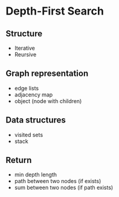 # Depth-First Search

## Structure
* Iterative
* Reursive

## Graph representation
* edge lists
* adjacency map
* object (node with children)

## Data structures
* visited sets
* stack

## Return
* min depth length
* path between two nodes (if exists)
* sum between two nodes (if path exists)
